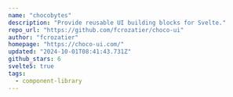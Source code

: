 ```yaml
---
name: "chocobytes"
description: "Provide reusable UI building blocks for Svelte."
repo_url: "https://github.com/fcrozatier/choco-ui"
author: "fcrozatier"
homepage: "https://choco-ui.com/"
updated: "2024-10-01T08:41:43.731Z"
github_stars: 6
svelte5: true
tags: 
  - component-library
---
```

